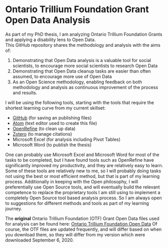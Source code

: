 # Ontario Trillium Foundation Grant Open Data Analysis


As part of my PhD thesis, I am analyzing Ontario Trillium Foundation Grants and applying a disability lens to Open Data.   
This GitHub repository shares the methodology and analysis with the aims of:

1. Demonstrating that Open Data analysis is a valuable tool for social scientists, to encourage more social scientists to research Open Data
2. Demonstrating that Open Data cleanup tasks are easier than often assumed, to encourage more use of Open Data
3. As an Open Science methodology, enabling feedback on both methodology and analysis as continuous improvement of the process and results.

I will be using the following tools, starting with the tools that require the shortest learning curve from my current skillset:

* [GitHub](https://github.com/) (for saving an publishing files)
* [Atom](https://atom.io/) (text editor used to create this file)
* [OpenRefine](https://openrefine.org/) (to clean up data)
* [Zotero](https://www.zotero.org/) (to manage citations)
* Microsoft Excel (for analysis including Pivot Tables)
* Microsoft Word (to publish the thesis)

One can probably use Microsoft Excel and Microsoft Word for most of the tasks to be completed, but I have found tools such as OpenRefine
have significantly improved my productivity, and they are relatively easy to learn.
Some of these tools are relatively new  to me, so I will probably doing tasks not using the best or most efficient method, but that is part of my learning process.
Additionally in keeping with the Open philosophy, I will preferentially use Open Source tools, and will eventually build the relevant competence to replace the proprietary tools I am still using to implement a completely Open Source tool based analysis process.
So I am always open to suggestions for different methods and tools as part of my learning journey.

The **original** Ontario Trillium Foundation (OTF) Grant Open Data files used for analysis can be found here:
[Ontario Trillium Foundation Open Data](https://otf.ca/open)
Of course, the OTF files are updated frequently, and will differ based on when you download them, so they will differ from my version which were downloaded September 6, 2020.
